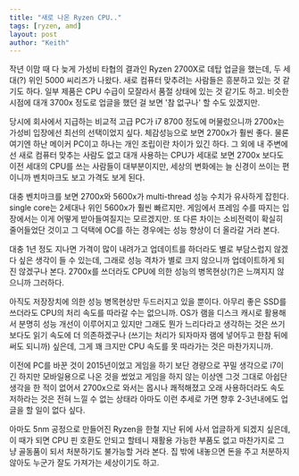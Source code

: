 ```yaml
---
title: "새로 나온 Ryzen CPU.."
tags: [ryzen, amd]
layout: post
author: "Keith"
---
```


작년 이맘 때 다 늦게 가성비 타협의 결과인 Ryzen 2700X로 데탑 업글을 했는데, 두 세대(?) 위인 5000 씨리즈가 나왔다. 새로 컴퓨터 맞추려는 사람들은 흥분하고 있는 것 같기도 하다. 일부 제품은 CPU 수급이 모잘라서 품절 상태에 있는 것 같기도 하고. 비슷한 시점에 대개 3700x 정도로 업글을 했던 걸 보면 '참 없구나' 할 수도 있겠지만. 

당시에 회사에서 지급하는 비교적 고급 PC가 i7 8700 정도에 머물렀으니까 2700x는 가성비 입장에선 최선의 선택이었지 싶다. 체감성능으로 보면 2700x가 훨씬 좋다. 물론 여기엔 하난 메이커 PC이고 하나는 개인 조립이란 차이가 있긴 하다. 그 외에 내 주변에선 새로 컴퓨터 맞추는 사람도 없고 대개 사용하는 CPU가 세대로 보면 2700x 보다도 이전 세대의 CPU를 쓰는 사람들이 대부분이지만, 세상의 변화에는 늘 신경이 쓰이는 편이니까 벤치마크도 보고 가격도 보게 된다.

대충 벤치마크를 보면 2700x와 5600x가 multi-thread 성능 수치가 유사하게 잡힌다. single core는 2세대나 위인 5600x가 훨씬 빠르지만. 게임에서 프레임 수를 따지는 입장에서는 이게 어떻게 받아들여질지는 모르겠지만. 또 다른 차이는 소비전력이 확실히 줄어들었단 것이고 그 덕택에 OC를 하는 경우에는 성능 향상이 더 올라갈 거라 본다.

대충 1년 정도 지나면 가격이 많이 내려가고 업데이트를 하더라도 별로 부담스럽지 않겠다 싶은 생각이 들 수 있는데, 그래로 성능 격차가 별로 크지 않으니까 업데이트하게 되진 않겠구나 본다. 2700x를 쓰더라도 CPU에 의한 성능의 병목현상(?)은 느껴지지 않으니까 그러하다.

아직도 저장장치에 의한 성능 병목현상만 두드러지고 있을 뿐이다. 아무리 좋은 SSD를 쓰더라도 CPU의 처리 속도를 따라갈 수는 없으니까. OS가 램을 디스크 캐시로 활용해서 분명히 성능 개선이 이루어지고 있지만 그래도 뭔가 느리다라고 생각하는 것은 쓰기보다도 읽기 속도에 더 의존하겠구나 (쓰기는 처리가 되자마자 램에 넣어두고 한참 뒤에 써도 되니까) 싶은데, 그게 꽤 크지만 CPU 속도를 못 따라가는 것은 마찬가지니까.

이전에 PC를 바꾼 것이 2015년이었고 게임을 하기 보단 경량으로 꾸밀 생각으로 i7이긴 하지만 모바일용으로 나온 것을 썼었고 게임을 하지 않는 이상엔 그것 그대로 아쉽단 생각을 한 적이 없어서 2700x으로 와서는 몹시나 쾌적해졌고 오래 사용하더라도 속도저하라는 것은 전혀 느낄 수 없는 상태라 아마도 이런 추세로 가면 향후 2-3년내에도 업글을 할 일이 없다 싶다.

아마도 5nm 공정으로 만들어진 Ryzen을 한철 지난 뒤에 사서 업글하게 되겠지 싶은데, 이 때가 되면 CPU 핀 호환도 안되고 할테니 재활용 가능한 부품도 없고 마찬가지로 그냥 골동품이 되서 처분하기도 불가능할 거라 본다. 집 밖에 내놓으면 돈을 주고 처분하지 않아도 누군가 잘도 가져가는 세상이기도 하고. 

